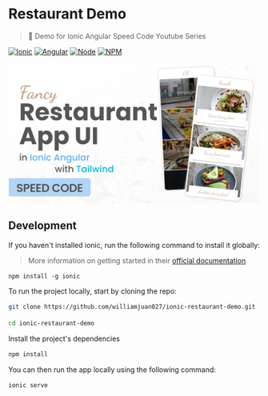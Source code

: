 # Restaurant Demo

> 🥂 Demo for Ionic Angular Speed Code Youtube Series

[![Ionic](https://img.shields.io/badge/Ionic-5-blue.svg?style=for-the-badge)]()
[![Angular](https://img.shields.io/badge/Angular-12-red.svg?style=for-the-badge)]()
[![Node](https://img.shields.io/badge/Node-12.7.0-darkgreen.svg?style=for-the-badge)]()
[![NPM](https://img.shields.io/badge/NPM-7.7.5-darkred.svg?style=for-the-badge)]()

<img alt="restaurant app preview" src="https://github.com/williamjuan027/ionic-restaurant-demo/blob/main/screenshots/fancy-restaurant-youtube-thumbnail.png" width="500">

## Development

If you haven't installed ionic, run the following command to install it globally:

> More information on getting started in their [official documentation](https://ionicframework.com/docs/intro/cli)

```
npm install -g ionic
```

To run the project locally, start by cloning the repo:

```bash
git clone https://github.com/williamjuan027/ionic-restaurant-demo.git

cd ionic-restaurant-demo
```

Install the project's dependencies

```bash
npm install
```

You can then run the app locally using the following command:

```bash
ionic serve
```
